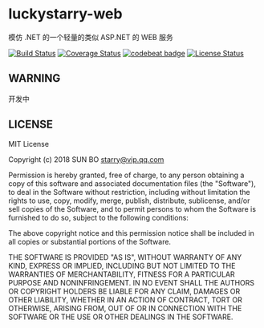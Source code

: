 # luckystarry-web

模仿 .NET 的一个轻量的类似 ASP.NET 的 WEB 服务

[![Build Status](https://www.travis-ci.org/LuckyStarry/luckystarry-web.svg?branch=master)](https://www.travis-ci.org/LuckyStarry/luckystarry-web?branch=master)
[![Coverage Status](https://coveralls.io/repos/github/LuckyStarry/luckystarry-web/badge.svg?branch=master)](https://coveralls.io/github/LuckyStarry/luckystarry-web?branch=master)
[![codebeat badge](https://codebeat.co/badges/6339b0a3-d394-4706-b283-b8bfc6acd0dc)](https://codebeat.co/projects/github-com-luckystarry-luckystarry-web-master)
[![License Status](https://img.shields.io/badge/License-MIT-brightgreen.svg)](https://raw.githubusercontent.com/LuckyStarry/luckystarry-web/master/LICENSE)

## WARNING

开发中

## LICENSE

MIT License

Copyright (c) 2018 SUN BO <starry@vip.qq.com>

Permission is hereby granted, free of charge, to any person obtaining a copy
of this software and associated documentation files (the "Software"), to deal
in the Software without restriction, including without limitation the rights
to use, copy, modify, merge, publish, distribute, sublicense, and/or sell
copies of the Software, and to permit persons to whom the Software is
furnished to do so, subject to the following conditions:

The above copyright notice and this permission notice shall be included in all
copies or substantial portions of the Software.

THE SOFTWARE IS PROVIDED "AS IS", WITHOUT WARRANTY OF ANY KIND, EXPRESS OR
IMPLIED, INCLUDING BUT NOT LIMITED TO THE WARRANTIES OF MERCHANTABILITY,
FITNESS FOR A PARTICULAR PURPOSE AND NONINFRINGEMENT. IN NO EVENT SHALL THE
AUTHORS OR COPYRIGHT HOLDERS BE LIABLE FOR ANY CLAIM, DAMAGES OR OTHER
LIABILITY, WHETHER IN AN ACTION OF CONTRACT, TORT OR OTHERWISE, ARISING FROM,
OUT OF OR IN CONNECTION WITH THE SOFTWARE OR THE USE OR OTHER DEALINGS IN THE
SOFTWARE.
